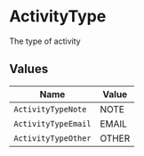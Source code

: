 # ActivityType

The type of activity


## Values

| Name                | Value               |
| ------------------- | ------------------- |
| `ActivityTypeNote`  | NOTE                |
| `ActivityTypeEmail` | EMAIL               |
| `ActivityTypeOther` | OTHER               |